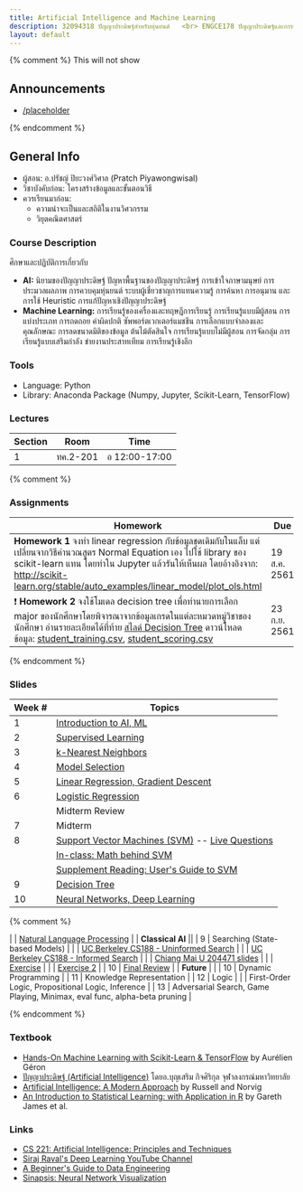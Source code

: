 ```yaml
---
title: Artificial Intelligence and Machine Learning
description: 32094318 ปัญญาประดิษฐ์สำหรับหุ่นยนต์	<br> ENGCE178 ปัญญาประดิษฐ์และการเรียนรู้ของเครื่อง <br><br> วิศวกรรมคอมพิวเตอร์ มหาวิทยาลัยเทคโนโลยีราชมงคลล้านนา
layout: default
---
```

{% comment %} 
  This will not show

<div class="course-announcements">
  <h2 id="announcements">Announcements</h2>
  <ul>
    <li><a href="">/placeholder</a></li>
  </ul>
</div>
{% endcomment %} 

## General Info
- ผู้สอน: อ.ปรัชญ์ ปิยะวงศ์วิศาล (Pratch Piyawongwisal)
- วิชาบังคับก่อน: โครงสร้างข้อมูลและขั้นตอนวิธี
- ควรเรียนมาก่อน: 
  - ความน่าจะเป็นและสถิติในงานวิศวกรรม 
  - วิยุตคณิตศาสตร์  


### Course Description

ศึกษาและปฏิบัติการเกี่ยวกับ 
- **AI:** นิยามของปัญญาประดิษฐ์ ปัญหาพื้นฐานของปัญญาประดิษฐ์ การเข้าใจภาษามนุษย์ การประมวลผลภาพ การควบคุมหุ่นยนต์ ระบบผู้เชี่ยวชาญการแทนความรู้ การค้นหา การอนุมาน และการใช้ Heuristic การแก้ปัญหาเชิงปัญญาประดิษฐ์ 
- **Machine Learning:** การเรียนรู้ของเครื่องและทฤษฎีการเรียนรู้ การเรียนรู้แบบมีผู้สอน  การแบ่งประเภท  การถดถอย ค่าผิดปกติ ซัพพอร์ตเวกเตอร์แมชชีน การเลือกแบบจำลองและคุณลักษณะ การลดขนาดมิติของข้อมูล ต้นไม้ตัดสินใจ การเรียนรู้แบบไม่มีผู้สอน การจัดกลุ่ม การเรียนรู้แบบเสริมกำลัง ข่ายงานประสาทเทียม การเรียนรู้เชิงลึก 

### Tools
- Language: Python
- Library: Anaconda Package (Numpy, Jupyter, Scikit-Learn, TensorFlow)

### Lectures

| Section | Room | Time | 
| --- | --- | --- |
| 1 | ทค.2-201 | อ 12:00-17:00 |

{% comment %} 


### Assignments

| Homework | Due |
| --- | --- | 
| **Homework 1** จงทำ linear regression กับข้อมูลชุดเดิมกับในแล็บ แต่เปลี่ยนจากวิธีคำนวณสูตร Normal Equation เอง ไปใช้ library ของ scikit-learn แทน โดยทำใน Jupyter แล้วรันให้เห็นผล โดยอ้างอิงจาก: http://scikit-learn.org/stable/auto_examples/linear_model/plot_ols.html  | 19 ส.ค. 2561 | 
| :exclamation: **Homework 2** จงใช้โมเดล decision tree เพื่อทำนายการเลือก major ของนักศึกษาโดยพิจารณาจากข้อมูลเกรดในแต่ละหมวดหมู่วิชาของนักศึกษา อ่านรายละเอียดได้ที่ท้าย [สไลด์ Decision Tree](6%20-%20Decision%20Tree.pdf) ดาวน์โหลดข้อมูล: [student_training.csv](data/student_training.csv), [student_scoring.csv](data/student_scoring.csv) | 23 ก.ย. 2561 |

{% endcomment %} 


### Slides

| Week # | Topics |
| --- | --- | 
| 1 | [Introduction to AI, ML](slides/1-intro.pdf) |
| 2 | [Supervised Learning](slides/2-supervised.pdf) |
| 3 | [k-Nearest Neighbors](slides/3-knn.pdf)|
| 4 | [Model Selection](slides/4-model-selection.pdf) |
| 5 | [Linear Regression, Gradient Descent](slides/5-linear-regression.pdf) | 
| 6 | [Logistic Regression](slides/6-logistic-regression.pdf) |
|   | Midterm Review |
| 7 | Midterm | 
| 8 | [Support Vector Machines (SVM)](slides/7-svm.pdf) -- [Live Questions](https://app.sli.do/event/qplpkuub/live/questions) |
|   | [In-class: Math behind SVM](slides/svm-math.pdf) |
|   | [Supplement Reading: User's Guide to SVM](http://pyml.sourceforge.net/doc/howto.pdf) |
| 9 | [Decision Tree](slides/8-decision-tree.pdf)|
| 10 | [Neural Networks, Deep Learning](slides/9-neural-networks.pdf) |

{% comment %}

|   | [Natural Language Processing](slides-2018/8%20-%20NLP.pdf) |
| **Classical AI** ||
| 9 | Searching (State-based Models) |
|   | [UC Berkeley CS188 - Uninformed Search](http://ai.berkeley.edu/slides/Lecture%202%20--%20Uninformed%20Search/SP14%20CS188%20Lecture%202%20--%20Uninformed%20Search.pptx) |
|   | [UC Berkeley CS188 - Informed Search](http://ai.berkeley.edu/slides/Lecture%203%20--%20Informed%20Search/SP14%20CS188%20Lecture%203%20--%20Informed%20Search.pptx) |
|   | [Chiang Mai U 204471 slides](slides-2018/http://www.cs.science.cmu.ac.th/course/204471/lib/exe/fetch.php?media=04_searching_01_uninformed.pdf) |
|   | [Exercise](http://ai.berkeley.edu/sections/section_0_v55LOfoUUwiW1k6Nchnk3Dw6WQuTW8.pdf) |
|   | [Exercise 2](https://inst.eecs.berkeley.edu/~cs188/fa18/assets/hw/CS_188_Fall_2018_Written_HW1.pdf) |
| 10 | [Final Review]() |
| **Future** | |
| 10 | Dynamic Programming | 
| 11 | Knowledge Representation | 
| 12 | Logic |
|   | First-Order Logic, Propositional Logic, Inference | 
| 13 | Adversarial Search, Game Playing, Minimax, eval func, alpha-beta pruning |

{% endcomment %}

### Textbook
- [Hands-On Machine Learning with Scikit-Learn & TensorFlow](https://www.amazon.com/_/dp/1491962291?tag=oreilly20-20) by Aurélien Géron
- [ปัญญาประดิษฐ์ (Artificial Intelligence)](http://www.cp.eng.chula.ac.th/~boonserm/teaching/ai1.0.2.pdf) โดยอ.บุญเสริม กิจศิริกุล จุฬาลงกรณ์มหาวิทยาลัย
- [Artificial Intelligence: A Modern Approach](https://www.amazon.com/Artificial-Intelligence-Approach-Stuart-Russell/dp/9332543518/) by Russell and Norvig
- [An Introduction to Statistical Learning: with Application in R](https://www.amazon.com/Introduction-Statistical-Learning-Applications-Statistics/dp/1461471370) by Gareth James et al.

### Links
- [CS 221: Artificial Intelligence: Principles and Techniques](http://web.stanford.edu/class/cs221/index.html#coursework)
- [Siraj Raval's Deep Learning YouTube Channel](https://www.youtube.com/channel/UCWN3xxRkmTPmbKwht9FuE5A)
- [A Beginner's Guide to Data Engineering](https://medium.com/@rchang/a-beginners-guide-to-data-engineering-part-i-4227c5c457d7)
- [Sinapsis: Neural Network Visualization](https://chumo.github.io/Sinapsis/)

